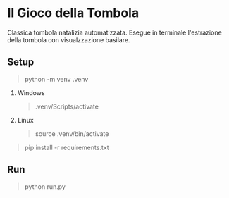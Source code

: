 # Il Gioco della Tombola
Classica tombola natalizia automatizzata.
Esegue in terminale l'estrazione della tombola con visualzzazione basilare.

## Setup
> python -m venv .venv

1. Windows
    > .venv/Scripts/activate

2. Linux
    > source .venv/bin/activate

> pip install -r requirements.txt


## Run
> python run.py

